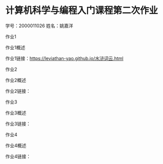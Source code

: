 # 计算机科学与编程入门课程第二次作业
学号：2000011026 姓名：姚嘉洋

作业1

作业1概述

作业1链接：https://leviathan-yao.github.io/水浒词云.html

作业2

作业2概述

作业2链接：

作业3

作业3概述

作业3链接：

作业4

作业4概述

作业4链接：
